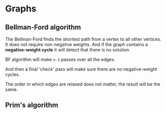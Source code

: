 # Graphs

## Bellman-Ford algorithm

The Bellman-Ford finds the shortest path from a vertex to all other vertices. It does not require non-negative weights. And if the graph contains a **negative-weight cycle** it will detect that there is no solution.

BF algorithm will make `n-1` passes over all the edges.

And then a final 'check' pass will make sure there are no negative-weight cycles.

The order in which edges are relaxed does not matter, the result will be the same.

## Prim's algorithm
